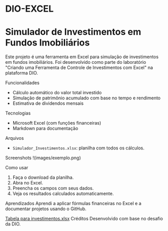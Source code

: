 # DIO-EXCEL
# Simulador de Investimentos em Fundos Imobiliários

Este projeto é uma ferramenta em Excel para simulação de investimentos em fundos imobiliários. Foi desenvolvido como parte do laboratório "Criando uma Ferramenta de Controle de Investimentos com Excel" na plataforma DIO.

Funcionalidades
- Cálculo automático do valor total investido
- Simulação de patrimônio acumulado com base no tempo e rendimento
- Estimativa de dividendos mensais

Tecnologias
- Microsoft Excel (com funções financeiras)
- Markdown para documentação

Arquivos
- `Simulador_Investimentos.xlsx`: planilha com todos os cálculos.

Screenshots
!(images/exemplo.png)

Como usar
1. Faça o download da planilha.
2. Abra no Excel.
3. Preencha os campos com seus dados.
4. Veja os resultados calculados automaticamente.

Aprendizados
Aprendi a aplicar fórmulas financeiras no Excel e a documentar projetos usando o GitHub.

[Tabela para investimentos.xlsx](https://github.com/user-attachments/files/20957231/Tabela.para.investimentos.xlsx)
Créditos
Desenvolvido com base no desafio da DIO.
